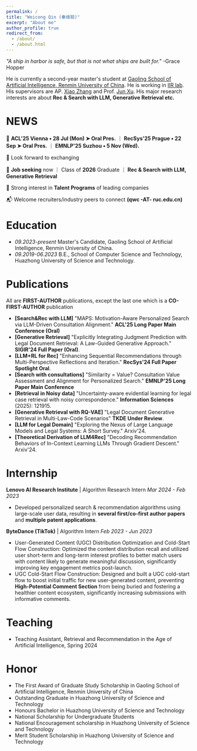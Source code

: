 ```yaml
---
permalink: /
title: "Weicong Qin (秦维聪)"
excerpt: "About me"
author_profile: true
redirect_from: 
  - /about/
  - /about.html
---
```




*"A ship in harbor is safe, but that is not what ships are built for."* -Grace Hopper


He is currently a second-year master's student at [Gaoling School of Artificial Intelligence, Renmin University of China](http://ai.ruc.edu.cn/english/index.htm). He is working in [IIR lab](https://ruc-iir-lab.github.io/). His supervisors are AP. [Xiao Zhang](https://scholar.google.com/citations?user=5FZ6wbAAAAAJ&hl=zh-CN&oi=ao) and Prof. [Jun Xu](https://scholar.google.com/citations?user=su14mcEAAAAJ). His major research interests are about **Rec & Search with LLM, Generative Retrieval etc.**


NEWS
=========


🎤 **ACL'25 Vienna • 28 Jul (Mon) ➤ Oral Pres.** ｜ **RecSys'25 Prague • 22 Sep ➤ Oral Pres.** ｜  **EMNLP'25 Suzhou • 5 Nov (Wed).**

👋 Look forward to exchanging

🎉 **Job seeking** now ｜ Class of **2026** Graduate ｜ **Rec & Search with LLM, Generative Retrieval** 

🎯 Strong interest in **Talent Programs** of leading companies

📬 Welcome recruiters/industry peers to connect **(qwc -AT- ruc.edu.cn)**



Education
=========

- *09.2023-present* Master's Candidate, Gaoling School of Artificial Intelligence, Renmin University of China.
- *09.2019-06.2023* B.E., School of Computer Science and Technology, Huazhong University of Science and Technology.


Publications
============
All are **FIRST-AUTHOR** publications, except the last one which is a **CO-FIRST-AUTHOR** publication

* **[Search&Rec with LLM]** "MAPS: Motivation-Aware Personalized Search via LLM-Driven Consultation Alignment." **ACL'25 Long Paper Main Conference (Oral)**
* **[Generative Retrieval]** "Explicitly Integrating Judgment Prediction with Legal Document Retrieval: A Law-Guided Generative Approach." **SIGIR'24 Full Paper (Oral)**.
* **[LLM+RL for Rec]** "Enhancing Sequential Recommendations through Multi-Perspective Reflections and Iteration." **RecSys'24 Full Paper Spotlight Oral**.
* **[Search with consultations]** "Similarity = Value? Consultation Value Assessment and Alignment for Personalized Search." **EMNLP'25 Long Paper Main Conference**
* **[Retrieval in Noisy data]** "Uncertainty-aware evidential learning for legal case retrieval with noisy correspondence." **Information Sciences** (2025): 121915.
* **[Generative Retrieval with RQ-VAE]** "Legal Document Generative Retrieval in Multi-Law-Code Scenarios" **TKDE Under Review**.
* **[LLM for Legal Domain]** "Exploring the Nexus of Large Language Models and Legal Systems: A Short Survey." Arxiv'24.
* **[Theoretical Derivation of LLM4Rec]** "Decoding Recommendation Behaviors of In-Context Learning LLMs Through Gradient Descent." Arxiv'24.

  

Internship
============

**Lenovo AI Research Institute** | Algorithm Research Intern
*Mar 2024 - Feb 2023*
- Developed personalized search & recommendation algorithms using large-scale user data, resulting in **several first/co-first author papers** and **multiple patent applications**.

**ByteDance (TikTok)** | Algorithm Intern
*Feb 2023 - Jun 2023*
- User-Generated Content (UGC) Distribution Optimization and Cold-Start Flow Construction: Optimized the content distribution recall and utilized user short-term and long-term interest profiles to better match users with content likely to generate meaningful discussion, significantly improving key engagement metrics post-launch.
- UGC Cold-Start Flow Construction: Designed and built a UGC cold-start flow to boost initial traffic for new user-generated content, preventing **High-Potential Comment Section** from being buried and fostering a healthier content ecosystem, significantly increasing submissions with informative comments.




Teaching
========

* Teaching Assistant, Retrieval and Recommendation in the Age of Artificial Intelligence, Spring 2024

Honor
=====

* The First Award of Graduate Study Scholarship in Gaoling School of Artificial Intelligence, Renmin University of China
* Outstanding Graduate in Huazhong University of Science and Technology
* Honours Bachelor in Huazhong University of Science and Technology
* National Scholarship for Undergraduate Students
* National Encouragement scholarship in Huazhong University of Science and Technology
* Merit Student Scholarship in Huazhong University of Science and Technology
